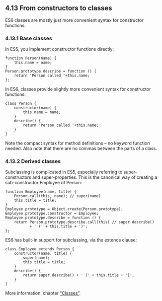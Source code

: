 <h2>4.13 From constructors to classes</h2>

ES6 classes are mostly just more convenient syntax for constructor functions.

<h3>4.13.1 Base classes</h3>

In ES5, you implement constructor functions directly:
```
function Person(name) {
    this.name = name;
}
Person.prototype.describe = function () {
    return 'Person called '+this.name;
};
```

In ES6, classes provide slightly more convenient syntax for constructor functions:
```
class Person {
    constructor(name) {
        this.name = name;
    }
    describe() {
        return 'Person called '+this.name;
    }
}
```

Note the compact syntax for method definitions – no keyword function needed. Also note that there are no commas between the parts of a class.

<h3>4.13.2 Derived classes</h3>

Subclassing is complicated in ES5, especially referring to super-constructors and super-properties. This is the canonical way of creating a sub-constructor Employee of Person:

```
function Employee(name, title) {
    Person.call(this, name); // super(name)
    this.title = title;
}
Employee.prototype = Object.create(Person.prototype);
Employee.prototype.constructor = Employee;
Employee.prototype.describe = function () {
    return Person.prototype.describe.call(this) // super.describe()
           + ' (' + this.title + ')';
};
```

ES6 has built-in support for subclassing, via the extends clause:

```
class Employee extends Person {
    constructor(name, title) {
        super(name);
        this.title = title;
    }
    describe() {
        return super.describe() + ' (' + this.title + ')';
    }
}
```

More information: chapter [“Classes”](http://exploringjs.com/es6/ch_classes.html#ch_classes).